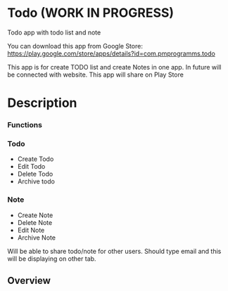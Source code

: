 # Todo (WORK IN PROGRESS)

Todo app with todo list and note 

You can download this app from Google Store: https://play.google.com/store/apps/details?id=com.pmprogramms.todo 

This app is for create TODO list and create Notes in one app. In future will be connected with website.
This app will share on Play Store

# Description

### Functions

### Todo
* Create Todo
* Edit Todo
* Delete Todo
* Archive todo

### Note
* Create Note
* Delete Note
* Edit Note
* Archive Note

Will be able to share todo/note for other users. Should type email and this will be displaying on other tab.

## Overview


